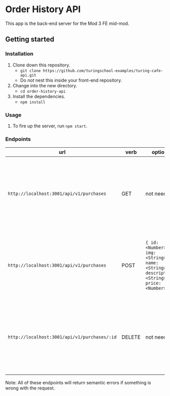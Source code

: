 # Order History API

This app is the back-end server for the Mod 3 FE mid-mod.

## Getting started

### Installation

1. Clone down this repository.
    - `git clone https://github.com/turingschool-examples/turing-cafe-api.git`
    - Do *not* nest this inside your front-end repository.
2. Change into the new directory.
    - `cd order-history-api`
3. Install the dependencies.
    - `npm install`

### Usage

1. To fire up the server, run `npm start`.

### Endpoints

| url | verb | options | sample response |
| ----|------|---------|---------------- |
| `http://localhost:3001/api/v1/purchases` | GET | not needed | Array of all existing purchases: `[{ id: 1, img: 'https://store.storeimages.cdn-apple.com/4982/as-images.apple.com/is/iphone-xs-max-gold-select-2018?wid=940&hei=1112&fmt=png-alpha&qlt=80&.v=1550795409154', name: 'iPhone Xs', description: 'The latest phone to come out by Apple.  It has a faster processor and improved camera to take HDR images.', price: 900 }]` |
| `http://localhost:3001/api/v1/purchases` | POST | `{ id: <Number>, img: <String>, name: <String>, description: <String>, price: <Number> }` | New reservation: `{ id: 1, img: 'https://store.storeimages.cdn-apple.com/4982/as-images.apple.com/is/iphone-xs-max-gold-select-2018?wid=940&hei=1112&fmt=png-alpha&qlt=80&.v=1550795409154', name: 'iPhone Xs', description: 'The latest phone to come out by Apple.  It has a faster processor and improved camera to take HDR images.', price: 900 }` |
| `http://localhost:3001/api/v1/purchases/:id` | DELETE | not needed | Array of all remaining purchases: `[{ id: 1, img: 'https://store.storeimages.cdn-apple.com/4982/as-images.apple.com/is/iphone-xs-max-gold-select-2018?wid=940&hei=1112&fmt=png-alpha&qlt=80&.v=1550795409154', name: 'iPhone Xs', description: 'The latest phone to come out by Apple.  It has a faster processor and improved camera to take HDR images.', price: 900 }]` |

Note: All of these endpoints will return semantic errors if something is wrong with the request.
